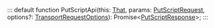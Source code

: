 :::
default function PutScriptApi(this: [That](./That.md), params: [PutScriptRequest](./PutScriptRequest.md), options?: [TransportRequestOptions](./TransportRequestOptions.md)): Promise<[PutScriptResponse](./PutScriptResponse.md)>;
:::
